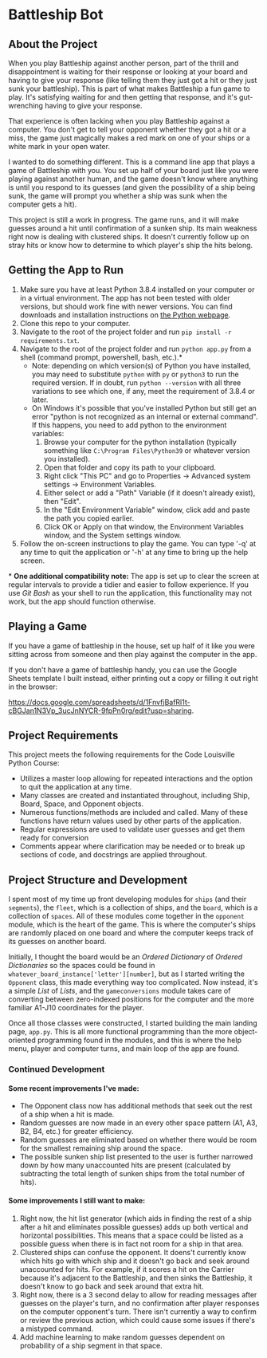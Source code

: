 # Battleship Bot

## About the Project

When you play Battleship against another person, part of the thrill and disappointment is waiting for their response or looking at your board and having to give your response (like telling them they just got a hit or they just sunk your battleship). This is part of what makes Battleship a fun game to play. It's satisfying waiting for and then getting that response, and it's gut-wrenching having to give your response.

That experience is often lacking when you play Battleship against a computer. You don't get to tell your opponent whether they got a hit or a miss, the game just magically makes a red mark on one of your ships or a white mark in your open water.

I wanted to do something different. This is a command line app that plays a game of Battleship with you. You set up half of your board just like you were playing against another human, and the game doesn't know where anything is until you respond to its guesses (and given the possibility of a ship being sunk, the game will prompt you whether a ship was sunk when the computer gets a hit).

This project is still a work in progress. The game runs, and it will make guesses around a hit until confirmation of a sunken ship. Its main weakness right now is dealing with clustered ships. It doesn't currently follow up on stray hits or know how to determine to which player's ship the hits belong.

## Getting the App to Run

1. Make sure you have at least Python 3.8.4 installed on your computer or in a virtual environment. The app has not been tested with older versions, but should work fine with newer versions. You can find downloads and installation instructions on [the Python webpage](https://www.python.org/downloads/).
1. Clone this repo to your computer.
1. Navigate to the root of the project folder and run `pip install -r requirements.txt`.
1. Navigate to the root of the project folder and run `python app.py` from a shell (command prompt, powershell, bash, etc.).\*
    * Note: depending on which version(s) of Python you have installed, you may need to substitute `python` with `py` or `python3` to run the required version. If in doubt, run `python --version` with all three variations to see which one, if any, meet the requirement of 3.8.4 or later.
    * On Windows it's possible that you've installed Python but still get an error "python is not recognized as an internal or external command". If this happens, you need to add python to the environment variables:
        1. Browse your computer for the python installation (typically something like `C:\Program Files\Python39` or whatever version you installed).
        1. Open that folder and copy its path to your clipboard.
        1. Right click "This PC" and go to Properties -> Advanced system settings -> Environment Variables.
        1. Either select or add a "Path" Variable (if it doesn't already exist), then "Edit".
        1. In the "Edit Environment Variable" window, click add and paste the path you copied earlier.
        1. Click OK or Apply on that window, the Environment Variables window, and the System settings window.
1. Follow the on-screen instructions to play the game. You can type '-q' at any time to quit the application or '-h' at any time to bring up the help screen.

\* **One additional compatibility note:** The app is set up to clear the screen at regular intervals to provide a tidier and easier to follow experience. If you use *Git Bash* as your shell to run the application, this functionality may not work, but the app should function otherwise.

## Playing a Game

If you have a game of battleship in the house, set up half of it like you were sitting across from someone and then play against the computer in the app.

If you don't have a game of battleship handy, you can use the Google Sheets template I built instead, either printing out a copy or filling it out right in the browser:

https://docs.google.com/spreadsheets/d/1FnvfjBafRl1t-cBGJan1N3Vp_3ucJnNYCR-9fpPn0rg/edit?usp=sharing.

## Project Requirements

This project meets the following requirements for the Code Louisville Python Course:
* Utilizes a master loop allowing for repeated interactions and the option to quit the application at any time.
* Many classes are created and instantiated throughout, including Ship, Board, Space, and Opponent objects.
* Numerous functions/methods are included and called. Many of these functions have return values used by other parts of the application.
* Regular expressions are used to validate user guesses and get them ready for conversion
* Comments appear where clarification may be needed or to break up sections of code, and docstrings are applied throughout.

## Project Structure and Development

I spent most of my time up front developing modules for `ships` (and their `segments`), the `fleet`, which is a collection of ships, and the `board`, which is a collection of `spaces`. All of these modules come together in the `opponent` module, which is the heart of the game. This is where the computer's ships are randomly placed on one board and where the computer keeps track of its guesses on another board.

Initially, I thought the board would be an *Ordered Dictionary* of *Ordered Dictionaries* so the spaces could be found in `whatever_board_instance['letter'][number]`, but as I started writing the `Opponent` class, this made everything way too complicated. Now instead, it's a simple *List* of *Lists*, and the `gameconversions` module takes care of converting between zero-indexed positions for the computer and the more familiar A1-J10 coordinates for the player.

Once all those classes were constructed, I started building the main landing page, `app.py`. This is all more functional programming than the more object-oriented programming found in the modules, and this is where the help menu, player and computer turns, and main loop of the app are found.

### Continued Development

#### Some recent improvements I've made:
* The Opponent class now has additional methods that seek out the rest of a ship when a hit is made.
* Random guesses are now made in an every other space pattern (A1, A3, B2, B4, etc.) for greater efficiency.
* Random guesses are eliminated based on whether there would be room for the smallest remaining ship around the space.
* The possible sunken ship list presented to the user is further narrowed down by how many unaccounted hits are present (calculated by subtracting the total length of sunken ships from the total number of hits).

#### Some improvements I still want to make:
1. Right now, the hit list generator (which aids in finding the rest of a ship after a hit and eliminates possible guesses) adds up both vertical and horizontal possibilities. This means that a space could be listed as a possible guess when there is in fact not room for a ship in that area.
1. Clustered ships can confuse the opponent. It doens't currently know which hits go with which ship and it doesn't go back and seek around unaccounted for hits. For example, if it scores a hit on the Carrier because it's adjacent to the Battleship, and then sinks the Battleship, it doesn't know to go back and seek around that extra hit.
1. Right now, there is a 3 second delay to allow for reading messages after guesses on the player's turn, and no confirmation after player responses on the computer opponent's turn. There isn't currently a way to confirm or review the previous action, which could cause some issues if there's a mistyped command.
1. Add machine learning to make random guesses dependent on probability of a ship segment in that space.